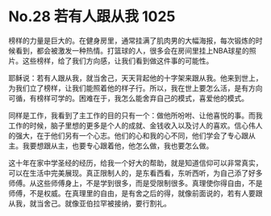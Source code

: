 # No.28 若有人跟从我 1025

榜样的力量是巨大的。在健身房里，通常挂满了肌肉男的大幅海报，每次锻炼的时候看到，都会被激发一种热情。打篮球的人，很多会在房间里挂上NBA球星的照片。这些榜样，给了我们方向感，让我们看到做这件事的可能性。

耶稣说：若有人跟从我，就当舍己，天天背起他的十字架来跟从我。他来到世上，为我们立了榜样，让我们能照着他的样子行。所以，我在世上要怎么活，是有方向可循，有榜样可学的。困难在于，我怎么能舍弃自己的模式，喜爱他的模式。

同样是工作，我看到了主工作的目的只有一个：做他所吩咐、让他喜悦的事。而我工作的时候，脑子里想的更多是个人的成就、金钱收入以及讨人的喜欢。信心伟人的强大，在于他们另有一个心志。他们的心和我的心不同，他们学会了专心跟从主。我要想跟从主，也要专心跟着他，他怎么做，我也要怎么做。

这十年在家中学圣经的经历，给我一个好大的帮助，就是知道信仰可以非常真实，可以在生活中完美展现。真正限制人的，是东看西看，东听西听，为自己添了好多师傅。从这些师傅身上，不是学到很多，而是受限制很多。真理使你得自由，不是师傅，不是权威。在真理里的自由，是有舍之后的得，就像前面说的，若有人要跟从我，就当舍己。就像亚伯拉罕被接纳，要行割礼。

